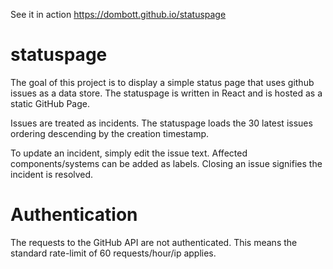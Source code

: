 See it in action https://dombott.github.io/statuspage

# statuspage

The goal of this project is to display a simple status page that uses github issues as a data store.
The statuspage is written in React and is hosted as a static GitHub Page.

Issues are treated as incidents.
The statuspage loads the 30 latest issues ordering descending by the creation timestamp.

To update an incident, simply edit the issue text.
Affected components/systems can be added as labels.
Closing an issue signifies the incident is resolved.

# Authentication

The requests to the GitHub API are not authenticated.
This means the standard rate-limit of 60 requests/hour/ip applies.
